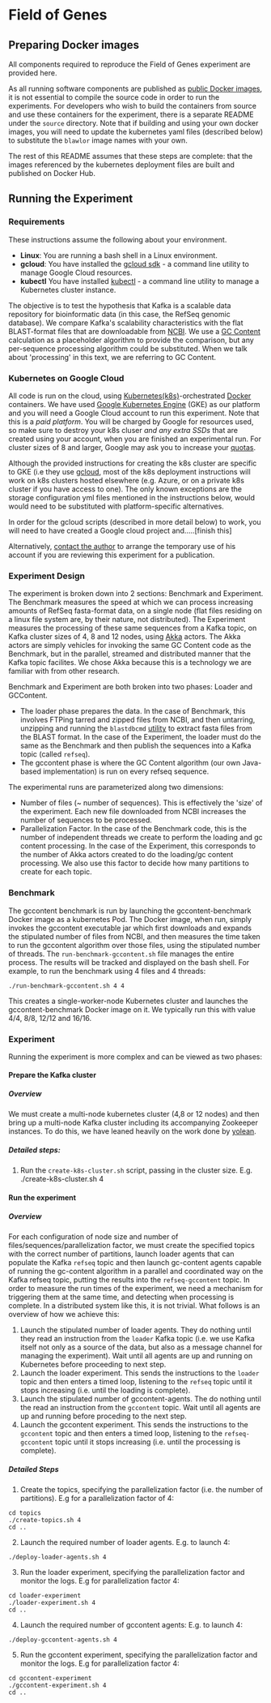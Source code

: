 Field of Genes
======

## Preparing Docker images
All components required to reproduce the Field of Genes experiment are provided here.

As all running software components are published as [public Docker images](https://hub.docker.com/r/blawlor/), it is not essential to compile the source code in order to run the experiments. For developers who wish to build the containers from source and use these containers for the experiment, there is a separate README under the ```source``` directory. Note that if building and using your own docker images, you will need to update the  kubernetes yaml files (described below) to substitute the ```blawlor``` image names with your own.

The rest of this README assumes that these steps are complete: that the images referenced by the kubernetes deployment files are built and published on Docker Hub.

## Running the Experiment

### Requirements
These instructions assume the following about your environment.
* **Linux**: You are running a bash shell in a Linux environment.
* **gcloud**: You have installed the [gcloud sdk](https://cloud.google.com/sdk/) - a command line utility to manage Google Cloud resources.
* **kubectl** You have installed [kubectl](https://kubernetes.io/docs/tasks/tools/install-kubectl/) - a command line utility to manage a Kubernetes cluster instance.

The objective is to test the hypothesis that Kafka is a scalable data repository for bioinformatic data (in this case, the RefSeq genomic database). We compare Kafka's scalability characteristics with the flat BLAST-format files that are downloadable from [NCBI](https://www.ncbi.nlm.nih.gov/refseq/). We use a [GC Content](https://en.wikipedia.org/wiki/GC-content) calculation as a placeholder algorithm to provide the comparison, but any per-sequence processing algorithm could be substituted. When we talk about 'processing' in this text, we are referring to GC Content.

### Kubernetes on Google Cloud
All code is run on the cloud, using [Kubernetes(k8s)](https://kubernetes.io/)-orchestrated [Docker](https://www.docker.com/) containers. We have used [Google Kubernetes Engine](https://cloud.google.com/kubernetes-engine/) (GKE) as our platform and you will need a Google Cloud account to run this experiment. Note that this is a *paid platform*. You will be charged by Google for resources used, so make sure to destroy your k8s cluser *and any extra SSDs* that are created using your account, when you are finished an experimental run. For cluster sizes of 8 and larger, Google may ask you to increase your [quotas](https://cloud.google.com/compute/quotas).

Although the provided instructions for creating the k8s cluster are specific to GKE (i.e they use [gcloud](https://cloud.google.com/sdk/gcloud/), most of the k8s deployment instructions will work on k8s clusters hosted elsewhere (e.g. Azure, or on a private k8s cluster if you have access to one). The only known exceptions are the storage configuration yml files mentioned in the instructions below, would would need to be substituted with platform-specific alternatives.

In order for the gcloud scripts (described in more detail below) to work, you will need to have created a Google cloud project and.....[finish this]

Alternatively, [contact the author](mailto:brendan.lawlor@gmail.com) to arrange the temporary use of his account if you are reviewing this experiment for a publication.

### Experiment Design

The experiment is broken down into 2 sections: Benchmark and Experiment. The Benchmark measures the speed at which we can process increasing amounts of RefSeq fasta-format data, on a single node (flat files residing on a linux file system are, by their nature, not distributed). The Experiment measures the processing of these same sequences from a Kafka topic, on Kafka cluster sizes of 4, 8 and 12 nodes, using [Akka](https://akka.io/) actors. The Akka actors are simply vehicles for invoking the same GC Content code as the Benchmark, but in the parallel, streamed and distributed manner that the Kafka topic facilites. We chose Akka because this is a technology we are familiar with from other research.

Benchmark and Experiment are both broken into two phases: Loader and GCContent. 

* The loader phase prepares the data. In the case of Benchmark, this involves FTPing tarred and zipped files from NCBI, and then untarring, unzipping and running the ```blastdbcmd``` [utility](https://www.ncbi.nlm.nih.gov/books/NBK279689/) to extract fasta files from the BLAST format. In the case of the Experiment, the loader must do the same as the Benchmark and then publish the sequences into a Kafka topic (called ```refseq```).
* The gccontent phase is where the GC Content algorithm (our own Java-based implementation) is run on every refseq sequence.

The experimental runs are parameterized along two dimensions:

* Number of files (~ number of sequences). This is effectively the 'size' of the experiment. Each new file downloaded from NCBI increases the number of sequences to be processed.
* Parallelization Factor. In the case of the Benchmark code, this is the number of independent threads we create to perform the loading and gc content processing. In the case of the Experiment, this corresponds to the number of Akka actors created to do the loading/gc content processing. We also use this factor to decide how many partitions to create for each topic.



### Benchmark
The gccontent benchmark is run by launching the gccontent-benchmark Docker image as a kubernetes Pod. The Docker image, when run, simply invokes the gccontent executable jar which first downloads and expands the stipulated number of files from NCBI, and then measures the time taken to run the gccontent algorithm over those files, using the stipulated number of threads. The ```run-benchmark-gccontent.sh``` file manages the entire process. The results will be tracked and displayed on the bash shell. For example, to run the benchmark using 4 files and 4 threads:

	./run-benchmark-gccontent.sh 4 4

This creates a single-worker-node Kubernetes cluster and launches the gccontent-benchmark Docker image on it. We typically run this with value 4/4, 8/8, 12/12 and 16/16.

### Experiment
Running the experiment is more complex and can be viewed as two phases:

#### Prepare the Kafka cluster
##### Overview
We must create a multi-node kubernetes cluster (4,8 or 12 nodes) and then bring up a multi-node Kafka cluster including its accompanying Zookeeper instances. To do this, we have leaned heavily on the work done by [yolean](https://github.com/Yolean/kubernetes-kafka).
##### Detailed steps:
1. Run the ```create-k8s-cluster.sh``` script, passing in the cluster size. E.g. 
	./create-k8s-cluster.sh 4


#### Run the experiment
##### Overview
For each configuration of node size and number of files/sequences/parallelization factor, we must create the specified topics with the correct number of partitions, launch loader agents that can populate the Kafka ```refseq``` topic and then launch gc-content agents capable of running the gc-content algorithm in a parallel and coordinated way on the Kafka refseq topic, putting the results into the ```refseq-gccontent``` topic.
In order to measure the run times of the experiment, we need a mechanism for triggering them at the same time, and detecting when processing is complete. In a distributed system like this, it is not trivial. What follows is an overview of how we achieve this:

1. Launch the stipulated number of loader agents. They do nothing until they read an instruction from the ```loader``` Kafka topic (i.e. we use Kafka itself not only as a source of the data, but also as a message channel for managing the experiment). Wait until all agents are up and running on Kubernetes before proceeding to next step.
2. Launch the loader experiment. This sends the instructions to the ```loader``` topic and then enters a timed loop, listening to the ```refseq``` topic until it stops increasing (i.e. until the loading is complete).
3. Launch the stipulated number of gccontent-agents. The do nothing until the read an instruction from the ```gccontent``` topic. Wait until all agents are up and running before proceding to the next step.
4. Launch the gccontent experiment. This sends the instructions to the ```gccontent``` topic and then enters a timed loop, listening to the ```refseq-gccontent``` topic until it stops increasing (i.e. until the processing is complete).

##### Detailed Steps
1. Create the topics, specifying the parallelization factor (i.e. the number of partitions). E.g for a parallelization factor of 4:
```
cd topics
./create-topics.sh 4
cd ..
```
2. Launch the required number of loader agents. E.g. to launch 4:
```
./deploy-loader-agents.sh 4
```
3. Run the loader experiment, specifying the parallelization factor and monitor the logs. E.g for parallelization factor 4:
```
cd loader-experiment
./loader-experiment.sh 4
cd ..
```
4. Launch the required number of gccontent agents: E.g. to launch 4:
```
./deploy-gccontent-agents.sh 4
```
5. Run the gccontent experiment, specifying the parallelization factor and monitor the logs. E.g for parallelization factor 4:
```
cd gccontent-experiment
./gccontent-experiment.sh 4
cd ..
```